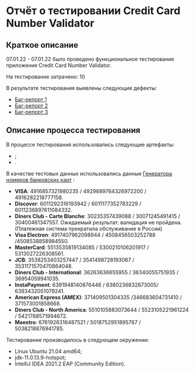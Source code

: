 # Отчёт о тестировании Credit Card Number Validator

## Краткое описание

07.01.22 - 07.01.22 было проведено функциональное тестирование приложения Credit Card Number Validator.

На тестирование затрачено: 10

В результате тестирования выявлены следующие дефекты:
* [Баг-репорт 1](https://github.com/Tamara756/card-jv/issues/1)
* [Баг-репорт 2](https://github.com/Tamara756/card-jv/issues/2)
* [Баг-репорт 3](https://github.com/Tamara756/card-jv/issues/3)

## Описание процесса тестирования

В процессе тестирования использовались следующие артефакты:
*  ;
* .

В качестве тестовых данных использовались данные [Генератора номеров банковских карт](https://www.freeformatter.com/credit-card-number-generator-validator.html) :
* **VISA**: 4916857321980235 / 4929689764326972200 / 4916282218777158.
* **Discover**: 6011292316193942 / 6011177352783229 / 6011236897611084332.
* **Diners Club - Carte Blanche**: 30235357439088 / 30071245491415 / 30400461347557. Ожидаемый результат: валидация не пройдена. (Платежная система прекратила обслуживание в России)
* **Visa Electron**: 4917407962098944 / 4508456503252788 /4508538858984550.
* **MasterCard**: 5513535819134085 / 5300210106201917 / 5313027226308561.
* **JCB**: 3538253403257447 / 3541498728193067 / 3531171570470864048.
* **Diners Club - International**: 36263636655955 / 36340055751935 / 36954059941035.
* **InstaPayment**: 6391948140876446 / 6380236832673005/ 6383432051079241.
* **American Express (AMEX)**: 371409501304335 /346683604731410 / 371573001858668. 
* **Diners Club - North America**: 5510105883073644 / 5523105221961224 / 5421788571994672.
* **Maestro**: 6761926316487521 / 5018752951895767 / 5038218876941785.

Тестирование производилось в следующем окружении:
* Linux Ubuntu 21.04 amd64;
* jdk-11.0.13.9-hotspot; 
* IntelliJ IDEA 2021.2 EAP (Community Edition).
